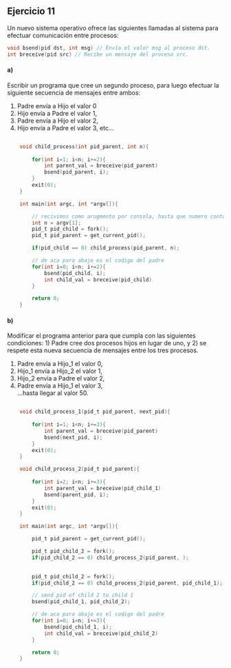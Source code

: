 ## Ejercicio 11

Un nuevo sistema operativo ofrece las siguientes llamadas al sistema para efectuar comunicación
entre procesos:

```C
void bsend(pid dst, int msg) // Envía el valor msg al proceso dst.
int breceive(pid src) // Recibe un mensaje del proceso src.
```

#### a)
Escribir un programa que cree un segundo proceso, para luego efectuar la siguiente secuencia de
mensajes entre ambos:

1. Padre envía a Hijo el valor 0
2. Hijo envía a Padre el valor 1,
3. Padre envía a Hijo el valor 2,
4. Hijo envía a Padre el valor 3,
etc...


```C

    void child_process(int pid_parent, int n){
        
        for(int i=1; i<n; i+=2){
            int parent_val = breceive(pid_parent)
            bsend(pid_parent, i);
        }       
        exit(0);
    }

    int main(int argc, int *argv[]){

        // recivimos como arugmento por consola, hasta que numero contar.
        int n = argv[1];
        pid_t pid_child = fork();
        pid_t pid_parent = get_current_pid();

        if(pid_child == 0) child_process(pid_parent, n);

        // de aca para abajo es el codigo del padre
        for(int i=0; i<n; i+=2){
            bsend(pid_child, i);
            int child_val = breceive(pid_child)
        }       

        return 0;
    }

```

#### b) 
Modificar el programa anterior para que cumpla con las siguientes condiciones: 1) Padre cree dos
procesos hijos en lugar de uno, y 2) se respete esta nueva secuencia de mensajes entre los tres
procesos.

1. Padre envía a Hijo_1 el valor 0,
2. Hijo_1 envía a Hijo_2 el valor 1,
3. Hijo_2 envía a Padre el valor 2,
4. Padre envía a Hijo_1 el valor 3,  
...hasta llegar al valor 50.

```C

    void child_process_1(pid_t pid_parent, next_pid){
        
        for(int i=1; i<n; i+=3){
            int parent_val = breceive(pid_parent)
            bsend(next_pid, i);
        }       
        exit(0);
    }

    void child_process_2(pid_t pid_parent){
        
        for(int i=2; i<n; i+=3){
            int parent_val = breceive(pid_child_1)
            bsend(parent_pid, i);
        }       
        exit(0);
    }

    int main(int argc, int *argv[]){

        pid_t pid_parent = get_current_pid();

        pid_t pid_child_2 = fork();
        if(pid_child_2 == 0) child_process_2(pid_parent, );
        

        pid_t pid_child_2 = fork();
        if(pid_child_2 == 0) child_process_2(pid_parent, pid_child_1);

        // send pid of child 2 to child 1
        bsend(pid_child_1, pid_child_2);

        // de aca para abajo es el codigo del padre
        for(int i=0; i<n; i+=3){
            bsend(pid_child_1, i);
            int child_val = breceive(pid_child_2)
        }       

        return 0;
    }

```

